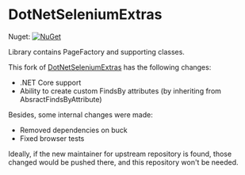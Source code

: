 # DotNetSeleniumExtras

Nuget: [![NuGet](https://img.shields.io/nuget/dt/DotNetSeleniumExtras.PageObjects.Core.svg)](https://www.nuget.org/packages/DotNetSeleniumExtras.PageObjects.Core/)

Library contains PageFactory and supporting classes.

This fork of [DotNetSeleniumExtras](https://github.com/DotNetSeleniumTools/DotNetSeleniumExtras) has the following changes:
* .NET Core support
* Ability to create custom FindsBy attributes (by inheriting from AbsractFindsByAttribute)

Besides, some internal changes were made:
* Removed dependencies on buck
* Fixed browser tests

Ideally, if the new maintainer for upstream repository is found, those changed would be pushed there, and this repository won't be needed.
